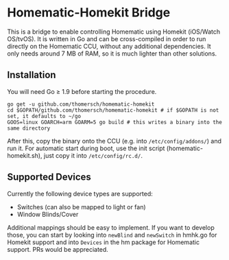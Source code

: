 # Homematic-Homekit Bridge

This is a bridge to enable controlling Homematic using Homekit (iOS/Watch OS/tvOS). It is written in Go and can be cross-compiled in order to run directly on the Homematic CCU, without any additional dependencies. It only needs around 7 MB of RAM, so it is much lighter than other solutions.

## Installation

You will need Go ≥ 1.9 before starting the procedure.

	go get -u github.com/thomersch/homematic-homekit
	cd $GOPATH/github.com/thomersch/homematic-homekit # if $GOPATH is not set, it defaults to ~/go
	GOOS=linux GOARCH=arm GOARM=5 go build # this writes a binary into the same directory

After this, copy the binary onto the CCU (e.g. into `/etc/config/addons/`) and run it. For automatic start during boot, use the init script (homematic-homekit.sh), just copy it into `/etc/config/rc.d/`.

## Supported Devices

Currently the following device types are supported:

* Switches (can also be mapped to light or fan)
* Window Blinds/Cover

Additional mappings should be easy to implement. If you want to develop those, you can start by looking into `newBlind` and `newSwitch` in hmhk.go for Homekit support and into `Devices` in the hm package for Homematic support. PRs would be appreciated.
